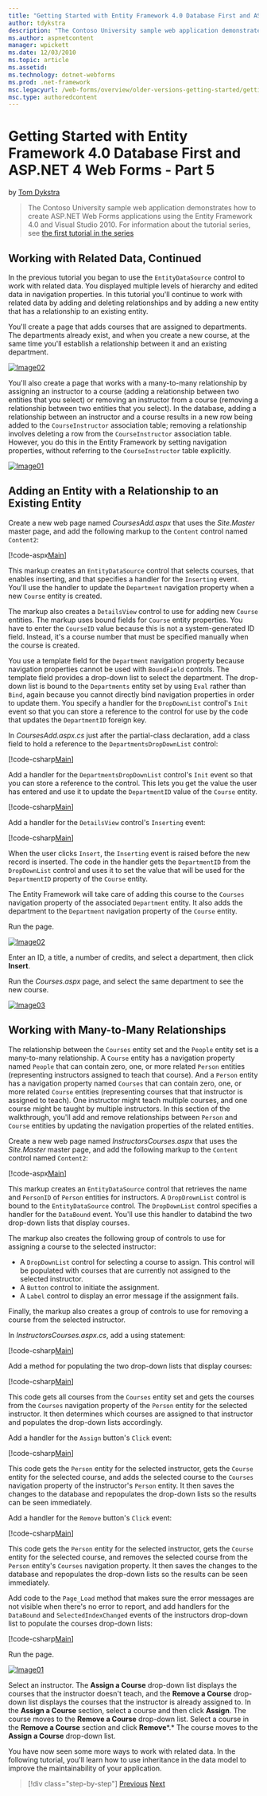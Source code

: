 ```yaml
---
title: "Getting Started with Entity Framework 4.0 Database First and ASP.NET 4 Web Forms - Part 5 | Microsoft Docs"
author: tdykstra
description: "The Contoso University sample web application demonstrates how to create ASP.NET Web Forms applications using the Entity Framework. The sample application is..."
ms.author: aspnetcontent
manager: wpickett
ms.date: 12/03/2010
ms.topic: article
ms.assetid: 
ms.technology: dotnet-webforms
ms.prod: .net-framework
msc.legacyurl: /web-forms/overview/older-versions-getting-started/getting-started-with-ef/the-entity-framework-and-aspnet-getting-started-part-5
msc.type: authoredcontent
---
```

Getting Started with Entity Framework 4.0 Database First and ASP.NET 4 Web Forms - Part 5
====================
by [Tom Dykstra](https://github.com/tdykstra)

> The Contoso University sample web application demonstrates how to create ASP.NET Web Forms applications using the Entity Framework 4.0 and Visual Studio 2010. For information about the tutorial series, see [the first tutorial in the series](the-entity-framework-and-aspnet-getting-started-part-1.md)


## Working with Related Data, Continued

In the previous tutorial you began to use the `EntityDataSource` control to work with related data. You displayed multiple levels of hierarchy and edited data in navigation properties. In this tutorial you'll continue to work with related data by adding and deleting relationships and by adding a new entity that has a relationship to an existing entity.

You'll create a page that adds courses that are assigned to departments. The departments already exist, and when you create a new course, at the same time you'll establish a relationship between it and an existing department.

[![Image02](the-entity-framework-and-aspnet-getting-started-part-5/_static/image2.png)](the-entity-framework-and-aspnet-getting-started-part-5/_static/image1.png)

You'll also create a page that works with a many-to-many relationship by assigning an instructor to a course (adding a relationship between two entities that you select) or removing an instructor from a course (removing a relationship between two entities that you select). In the database, adding a relationship between an instructor and a course results in a new row being added to the `CourseInstructor` association table; removing a relationship involves deleting a row from the `CourseInstructor` association table. However, you do this in the Entity Framework by setting navigation properties, without referring to the `CourseInstructor` table explicitly.

[![Image01](the-entity-framework-and-aspnet-getting-started-part-5/_static/image4.png)](the-entity-framework-and-aspnet-getting-started-part-5/_static/image3.png)

## Adding an Entity with a Relationship to an Existing Entity

Create a new web page named *CoursesAdd.aspx* that uses the *Site.Master* master page, and add the following markup to the `Content` control named `Content2`:

[!code-aspx[Main](the-entity-framework-and-aspnet-getting-started-part-5/samples/sample1.aspx)]

This markup creates an `EntityDataSource` control that selects courses, that enables inserting, and that specifies a handler for the `Inserting` event. You'll use the handler to update the `Department` navigation property when a new `Course` entity is created.

The markup also creates a `DetailsView` control to use for adding new `Course` entities. The markup uses bound fields for `Course` entity properties. You have to enter the `CourseID` value because this is not a system-generated ID field. Instead, it's a course number that must be specified manually when the course is created.

You use a template field for the `Department` navigation property because navigation properties cannot be used with `BoundField` controls. The template field provides a drop-down list to select the department. The drop-down list is bound to the `Departments` entity set by using `Eval` rather than `Bind`, again because you cannot directly bind navigation properties in order to update them. You specify a handler for the `DropDownList` control's `Init` event so that you can store a reference to the control for use by the code that updates the `DepartmentID` foreign key.

In *CoursesAdd.aspx.cs* just after the partial-class declaration, add a class field to hold a reference to the `DepartmentsDropDownList` control:

[!code-csharp[Main](the-entity-framework-and-aspnet-getting-started-part-5/samples/sample2.cs)]

Add a handler for the `DepartmentsDropDownList` control's `Init` event so that you can store a reference to the control. This lets you get the value the user has entered and use it to update the `DepartmentID` value of the `Course` entity.

[!code-csharp[Main](the-entity-framework-and-aspnet-getting-started-part-5/samples/sample3.cs)]

Add a handler for the `DetailsView` control's `Inserting` event:

[!code-csharp[Main](the-entity-framework-and-aspnet-getting-started-part-5/samples/sample4.cs)]

When the user clicks `Insert`, the `Inserting` event is raised before the new record is inserted. The code in the handler gets the `DepartmentID` from the `DropDownList` control and uses it to set the value that will be used for the `DepartmentID` property of the `Course` entity.

The Entity Framework will take care of adding this course to the `Courses` navigation property of the associated `Department` entity. It also adds the department to the `Department` navigation property of the `Course` entity.

Run the page.

[![Image02](the-entity-framework-and-aspnet-getting-started-part-5/_static/image6.png)](the-entity-framework-and-aspnet-getting-started-part-5/_static/image5.png)

Enter an ID, a title, a number of credits, and select a department, then click **Insert**.

Run the *Courses.aspx* page, and select the same department to see the new course.

[![Image03](the-entity-framework-and-aspnet-getting-started-part-5/_static/image8.png)](the-entity-framework-and-aspnet-getting-started-part-5/_static/image7.png)

## Working with Many-to-Many Relationships

The relationship between the `Courses` entity set and the `People` entity set is a many-to-many relationship. A `Course` entity has a navigation property named `People` that can contain zero, one, or more related `Person` entities (representing instructors assigned to teach that course). And a `Person` entity has a navigation property named `Courses` that can contain zero, one, or more related `Course` entities (representing courses that that instructor is assigned to teach). One instructor might teach multiple courses, and one course might be taught by multiple instructors. In this section of the walkthrough, you'll add and remove relationships between `Person` and `Course` entities by updating the navigation properties of the related entities.

Create a new web page named *InstructorsCourses.aspx* that uses the *Site.Master* master page, and add the following markup to the `Content` control named `Content2`:

[!code-aspx[Main](the-entity-framework-and-aspnet-getting-started-part-5/samples/sample5.aspx)]

This markup creates an `EntityDataSource` control that retrieves the name and `PersonID` of `Person` entities for instructors. A `DropDrownList` control is bound to the `EntityDataSource` control. The `DropDownList` control specifies a handler for the `DataBound` event. You'll use this handler to databind the two drop-down lists that display courses.

The markup also creates the following group of controls to use for assigning a course to the selected instructor:

- A `DropDownList` control for selecting a course to assign. This control will be populated with courses that are currently not assigned to the selected instructor.
- A `Button` control to initiate the assignment.
- A `Label` control to display an error message if the assignment fails.

Finally, the markup also creates a group of controls to use for removing a course from the selected instructor.

In *InstructorsCourses.aspx.cs*, add a using statement:

[!code-csharp[Main](the-entity-framework-and-aspnet-getting-started-part-5/samples/sample6.cs)]

Add a method for populating the two drop-down lists that display courses:

[!code-csharp[Main](the-entity-framework-and-aspnet-getting-started-part-5/samples/sample7.cs)]

This code gets all courses from the `Courses` entity set and gets the courses from the `Courses` navigation property of the `Person` entity for the selected instructor. It then determines which courses are assigned to that instructor and populates the drop-down lists accordingly.

Add a handler for the `Assign` button's `Click` event:

[!code-csharp[Main](the-entity-framework-and-aspnet-getting-started-part-5/samples/sample8.cs)]

This code gets the `Person` entity for the selected instructor, gets the `Course` entity for the selected course, and adds the selected course to the `Courses` navigation property of the instructor's `Person` entity. It then saves the changes to the database and repopulates the drop-down lists so the results can be seen immediately.

Add a handler for the `Remove` button's `Click` event:

[!code-csharp[Main](the-entity-framework-and-aspnet-getting-started-part-5/samples/sample9.cs)]

This code gets the `Person` entity for the selected instructor, gets the `Course` entity for the selected course, and removes the selected course from the `Person` entity's `Courses` navigation property. It then saves the changes to the database and repopulates the drop-down lists so the results can be seen immediately.

Add code to the `Page_Load` method that makes sure the error messages are not visible when there's no error to report, and add handlers for the `DataBound` and `SelectedIndexChanged` events of the instructors drop-down list to populate the courses drop-down lists:

[!code-csharp[Main](the-entity-framework-and-aspnet-getting-started-part-5/samples/sample10.cs)]

Run the page.

[![Image01](the-entity-framework-and-aspnet-getting-started-part-5/_static/image10.png)](the-entity-framework-and-aspnet-getting-started-part-5/_static/image9.png)

Select an instructor. The **Assign a Course** drop-down list displays the courses that the instructor doesn't teach, and the **Remove a Course** drop-down list displays the courses that the instructor is already assigned to. In the **Assign a Course** section, select a course and then click **Assign**. The course moves to the **Remove a Course** drop-down list. Select a course in the **Remove a Course** section and click **Remove***.* The course moves to the **Assign a Course** drop-down list.

You have now seen some more ways to work with related data. In the following tutorial, you'll learn how to use inheritance in the data model to improve the maintainability of your application.

>[!div class="step-by-step"]
[Previous](the-entity-framework-and-aspnet-getting-started-part-4.md)
[Next](the-entity-framework-and-aspnet-getting-started-part-6.md)
